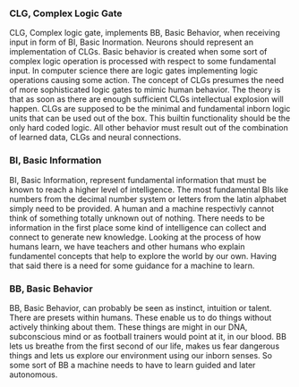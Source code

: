 ### CLG, Complex Logic Gate
CLG, Complex logic gate, implements BB, Basic Behavior, when receiving input in
form of BI, Basic Inormation. Neurons should represent an implementation of
CLGs. Basic behavior is created when some sort of complex logic operation is
processed with respect to some fundamental input. In computer science there are
logic gates implementing logic operations causing some action. The concept of
CLGs presumes the need of more sophisticated logic gates to mimic human
behavior. The theory is that as soon as there are enough sufficient CLGs
intellectual explosion will happen. CLGs are supposed to be the minimal and
fundamental inborn logic units that can be used out of the box. This builtin
functionality should be the only hard coded logic. All other behavior must
result out of the combination of learned data, CLGs and neural connections.

### BI, Basic Information
BI, Basic Information, represent fundamental information that must be known to
reach a higher level of intelligence. The most fundamental BIs like numbers
from the decimal number system or letters from the latin alphabet simply need
to be provided. A human and a machine respectivly cannot think of something
totally unknown out of nothing. There needs to be information in the first
place some kind of intelligence can collect and connect to generate new
knowledge. Looking at the process of how humans learn, we have teachers and
other humans who explain fundamentel concepts that help to explore the world by
our own. Having that said there is a need for some guidance for a machine to
learn.

### BB, Basic Behavior
BB, Basic Behavior, can probably be seen as instinct, intuition or talent.
There are presets within humans. These enable us to do things without actively
thinking about them. These things are might in our DNA, subconscious mind or as
football trainers would point at it, in our blood. BB lets us breathe from the
first second of our life, makes us fear dangerous things and lets us explore
our environment using our inborn senses. So some sort of BB a machine needs to
have to learn guided and later autonomous.
